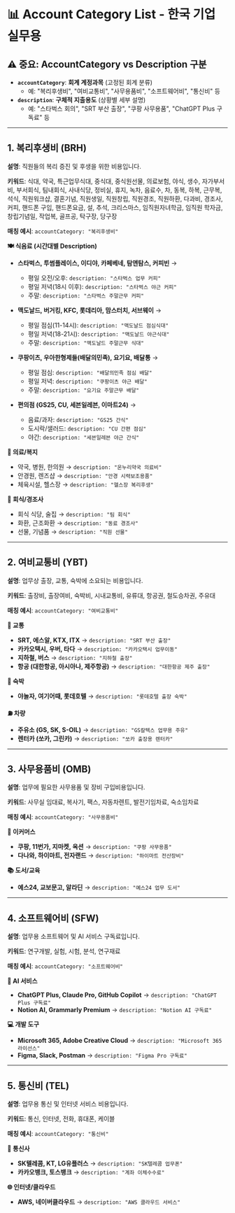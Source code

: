 # 📊 Account Category List - 한국 기업 실무용

## ⚠️ **중요: AccountCategory vs Description 구분**

- **`accountCategory`**: **회계 계정과목** (고정된 회계 분류)
  - 예: "복리후생비", "여비교통비", "사무용품비", "소프트웨어비", "통신비" 등
- **`description`**: **구체적 지출용도** (상황별 세부 설명)
  - 예: "스타벅스 회의", "SRT 부산 출장", "쿠팡 사무용품", "ChatGPT Plus 구독료" 등

---

## 1. 복리후생비 (BRH)

**설명**: 직원들의 복리 증진 및 후생을 위한 비용입니다.

**키워드**: 식대, 약국, 특근업무식대, 중식대, 중식원선물, 의료보험, 야식, 생수, 자가부서비, 부서회식, 팀내회식, 사내식당, 정비실, 휴지, 녹차, 음료수, 차, 동복, 하복, 근무복, 석식, 직원워크샵, 결혼기념, 직원생일, 직원창립, 직원경조, 직원하환, 다과비, 경조사, 커피, 핸드폰 구입, 핸드폰요금, 설, 추석, 크리스마스, 임직원자녀학금, 임직원 학자금, 창립기념일, 작업복, 골프공, 탁구장, 당구장

**매칭 예시**: `accountCategory: "복리후생비"`

**🍽️ 식음료 (시간대별 Description)**

- **스타벅스, 투썸플레이스, 이디야, 카페베네, 탐앤탐스, 커피빈** →

  - 평일 오전/오후: `description: "스타벅스 업무 커피"`
  - 평일 저녁(18시 이후): `description: "스타벅스 야근 커피"`
  - 주말: `description: "스타벅스 주말근무 커피"`

- **맥도날드, 버거킹, KFC, 롯데리아, 맘스터치, 서브웨이** →

  - 평일 점심(11-14시): `description: "맥도날드 점심식대"`
  - 평일 저녁(18-21시): `description: "맥도날드 야근식대"`
  - 주말: `description: "맥도날드 주말근무 식대"`

- **쿠팡이츠, 우아한형제들(배달의민족), 요기요, 배달통** →

  - 평일 점심: `description: "배달의민족 점심 배달"`
  - 평일 저녁: `description: "쿠팡이츠 야근 배달"`
  - 주말: `description: "요기요 주말근무 배달"`

- **편의점 (GS25, CU, 세븐일레븐, 이마트24)** →
  - 음료/과자: `description: "GS25 간식"`
  - 도시락/샐러드: `description: "CU 간편 점심"`
  - 야간: `description: "세븐일레븐 야근 간식"`

**🏥 의료/복지**

- 약국, 병원, 한의원 → `description: "온누리약국 의료비"`
- 안경원, 렌즈샵 → `description: "안경 시력보조용품"`
- 체육시설, 헬스장 → `description: "헬스장 복리후생"`

**🎉 회식/경조사**

- 회식 식당, 술집 → `description: "팀 회식"`
- 화환, 근조화환 → `description: "동료 경조사"`
- 선물, 기념품 → `description: "직원 선물"`

---

## 2. 여비교통비 (YBT)

**설명**: 업무상 출장, 교통, 숙박에 소요되는 비용입니다.

**키워드**: 출장비, 출장여비, 숙박비, 시내교통비, 유류대, 항공권, 철도승차권, 주유대

**매칭 예시**: `accountCategory: "여비교통비"`

**🚄 교통**

- **SRT, 에스알, KTX, ITX** → `description: "SRT 부산 출장"`
- **카카오택시, 우버, 타다** → `description: "카카오택시 업무이동"`
- **지하철, 버스** → `description: "지하철 출장"`
- **항공 (대한항공, 아시아나, 제주항공)** → `description: "대한항공 제주 출장"`

**🏨 숙박**

- **야놀자, 여기어때, 롯데호텔** → `description: "롯데호텔 출장 숙박"`

**⛽ 차량**

- **주유소 (GS, SK, S-OIL)** → `description: "GS칼텍스 업무용 주유"`
- **렌터카 (쏘카, 그린카)** → `description: "쏘카 출장용 렌터카"`

---

## 3. 사무용품비 (OMB)

**설명**: 업무에 필요한 사무용품 및 장비 구입비용입니다.

**키워드**: 사무실 임대료, 복사기, 팩스, 자동차렌트, 발전기임차료, 숙소임차료

**매칭 예시**: `accountCategory: "사무용품비"`

**🛒 이커머스**

- **쿠팡, 11번가, 지마켓, 옥션** → `description: "쿠팡 사무용품"`
- **다나와, 하이마트, 전자랜드** → `description: "하이마트 전산장비"`

**📚 도서/교육**

- **예스24, 교보문고, 알라딘** → `description: "예스24 업무 도서"`

---

## 4. 소프트웨어비 (SFW)

**설명**: 업무용 소프트웨어 및 AI 서비스 구독료입니다.

**키워드**: 연구개발, 실험, 시험, 분석, 연구재료

**매칭 예시**: `accountCategory: "소프트웨어비"`

**🤖 AI 서비스**

- **ChatGPT Plus, Claude Pro, GitHub Copilot** → `description: "ChatGPT Plus 구독료"`
- **Notion AI, Grammarly Premium** → `description: "Notion AI 구독료"`

**💻 개발 도구**

- **Microsoft 365, Adobe Creative Cloud** → `description: "Microsoft 365 라이선스"`
- **Figma, Slack, Postman** → `description: "Figma Pro 구독료"`

---

## 5. 통신비 (TEL)

**설명**: 업무용 통신 및 인터넷 서비스 비용입니다.

**키워드**: 통신, 인터넷, 전화, 휴대폰, 케이블

**매칭 예시**: `accountCategory: "통신비"`

**📱 통신사**

- **SK텔레콤, KT, LG유플러스** → `description: "SK텔레콤 업무폰"`
- **카카오뱅크, 토스뱅크** → `description: "계좌 이체수수료"`

**🌐 인터넷/클라우드**

- **AWS, 네이버클라우드** → `description: "AWS 클라우드 서비스"`

